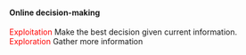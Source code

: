 #### Online decision-making
<font color=red>Exploitation</font> Make the best decision given current information.  
<font color=red>Exploration</font> Gather more information 

